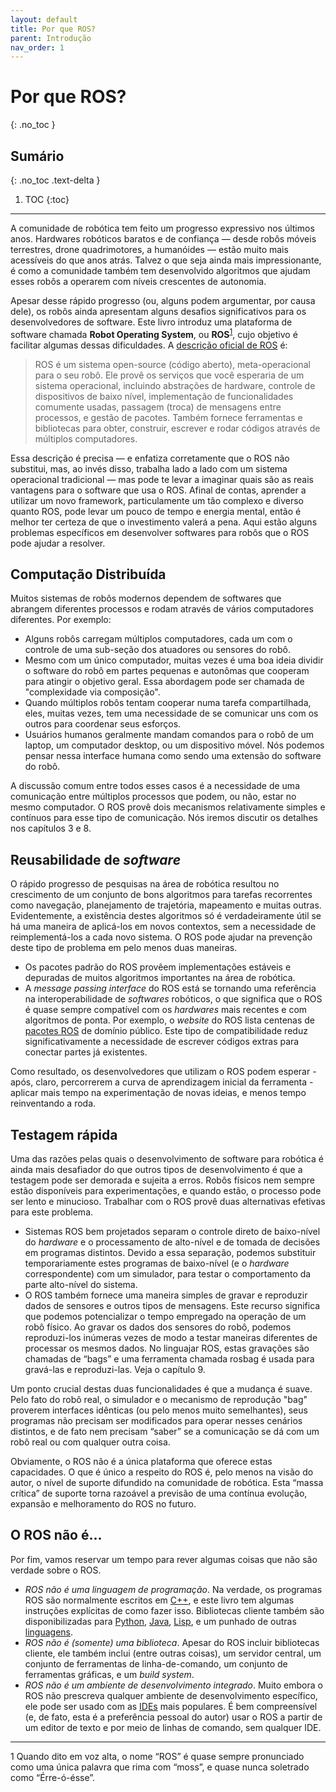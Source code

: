 ```yaml
---
layout: default
title: Por que ROS?
parent: Introdução
nav_order: 1
---
```


# Por que ROS?
{: .no_toc }


## Sumário
{: .no_toc .text-delta }

1. TOC
{:toc}
---
A comunidade de robótica tem feito um progresso expressivo nos últimos anos. Hardwares robóticos baratos e de confiança — desde robôs móveis terrestres, drone quadrimotores, a humanóides — estão muito mais acessíveis do que anos atrás. Talvez o que seja ainda mais impressionante, é como a comunidade também tem desenvolvido algoritmos que ajudam esses robôs a operarem com níveis crescentes de autonomia.

Apesar desse rápido progresso (ou, alguns podem argumentar, por causa dele), os robôs ainda apresentam alguns desafios significativos para os desenvolvedores de software. Este livro introduz uma plataforma de software chamada **Robot Operating System**, ou **ROS**<sup>[1](#fn1)</sup>, cujo objetivo é facilitar algumas dessas dificuldades. A [descrição oficial de ROS](http://wiki.ros.org/ROS/Introduction) é:

> ROS é um sistema open-source (código aberto), meta-operacional para o seu robô. Ele provê os
> serviços que você esperaria de um sistema operacional, incluindo abstrações de hardware,
> controle de dispositivos de baixo nível, implementação de funcionalidades comumente usadas, passagem (troca) de mensagens
> entre processos, e gestão de pacotes. Também fornece ferramentas e bibliotecas para
> obter, construir, escrever e rodar códigos através de múltiplos computadores.

Essa descrição é precisa — e enfatiza corretamente que o ROS não substitui, mas, ao invés disso, trabalha lado a lado com um sistema operacional tradicional — mas pode te levar a imaginar quais são as reais vantagens para o software que usa o ROS. Afinal de contas, aprender a utilizar um novo framework, particulamente um tão complexo e diverso quanto ROS, pode levar um pouco de tempo e energia mental, então é melhor ter certeza de que o investimento valerá a pena. Aqui estão alguns problemas específicos em desenvolver softwares para robôs que o ROS pode ajudar a resolver.

## Computação Distribuída

Muitos sistemas de robôs modernos dependem de softwares que abrangem diferentes processos e rodam através de vários computadores diferentes. Por exemplo:

- Alguns robôs carregam múltiplos computadores, cada um com o controle de uma sub-seção dos atuadores ou sensores do robô.
- Mesmo com um único computador, muitas vezes é uma boa ideia dividir o software do robô em partes pequenas e autonômas que cooperam para atingir o objetivo geral. Essa abordagem pode ser chamada de "complexidade via composição".
- Quando múltiplos robôs tentam cooperar numa tarefa compartilhada, eles, muitas vezes, tem uma necessidade de se comunicar uns com os outros para coordenar seus esforços.
- Usuários humanos geralmente mandam comandos para o robô de um laptop, um computador desktop, ou um dispositivo móvel. Nós podemos pensar nessa interface humana como sendo uma extensão do software do robô.

A discussão comum entre todos esses casos é a necessidade de uma comunicação entre múltiplos processos que podem, ou não, estar no mesmo computador. O ROS provê dois mecanismos relativamente simples e contínuos para esse tipo de comunicação. Nós iremos discutir os detalhes nos capítulos 3 e 8.

## Reusabilidade de *software*

O rápido progresso de pesquisas na área de robótica resultou no crescimento de um conjunto de bons algoritmos para tarefas recorrentes como navegação, planejamento de trajetória, mapeamento e muitas outras. Evidentemente, a existência destes algoritmos só é verdadeiramente útil se há uma maneira de aplicá-los em novos contextos, sem a necessidade de reimplementá-los a cada novo sistema. O ROS pode ajudar na prevenção deste tipo de problema em pelo menos duas maneiras. 

- Os pacotes padrão do ROS provêem implementações estáveis e depuradas de muitos algoritmos importantes na área de robótica.
- A *message passing interface* do ROS está se tornando uma referência na interoperabilidade de *softwares* robóticos, o que significa que o ROS é quase sempre compatível com os *hardwares* mais recentes e com algoritmos de ponta. Por exemplo, o *website* do ROS lista centenas de [pacotes ROS](http://www.ros.org/browse) de domínio público. Este tipo de compatibilidade reduz significativamente a necessidade de escrever códigos extras para conectar partes já existentes. 

Como resultado, os desenvolvedores que utilizam o ROS podem esperar - após, claro, percorrerem a curva de aprendizagem inicial da ferramenta - aplicar mais tempo na experimentação de novas ideias, e menos tempo reinventando a roda. 


## Testagem rápida

Uma das razões pelas quais o desenvolvimento de software para robótica é ainda mais desafiador do que outros tipos de desenvolvimento é que a testagem pode ser demorada e sujeita a erros. Robôs físicos nem sempre estão disponíveis para experimentações, e quando estão, o processo pode ser lento e minucioso. Trabalhar com o ROS provê duas alternativas efetivas para este problema. 

- Sistemas ROS bem projetados separam o controle direto de baixo-nível do *hardware* e o processamento de alto-nível e de tomada de decisões em programas distintos. Devido a essa separação, podemos substituir temporariamente estes programas de baixo-nível (e o *hardware* correspondente) com um simulador, para testar o comportamento da parte alto-nível do sistema. 
- O ROS também fornece uma maneira simples de gravar e reproduzir dados de sensores e outros tipos de mensagens. Este recurso significa que podemos potencializar o tempo empregado na operação de um robô físico. Ao gravar os dados dos sensores do robô, podemos reproduzi-los inúmeras vezes de modo a testar maneiras diferentes de processar os mesmos dados. No linguajar ROS, estas gravações são chamadas de “bags” e uma ferramenta chamada rosbag é usada para gravá-las e reproduzi-las. Veja o capítulo 9. 

Um ponto crucial destas duas funcionalidades é que a mudança é suave. Pelo fato do robô real, o simulador e o mecanismo de reprodução "bag" proverem interfaces idênticas (ou pelo menos muito semelhantes), seus programas não precisam ser modificados para operar nesses cenários distintos, e de fato nem precisam “saber” se a comunicação se dá com um robô real ou com qualquer outra coisa. 

Obviamente, o ROS não é a única plataforma que oferece estas capacidades. O que é único a respeito do ROS é, pelo menos na visão do autor, o nível de suporte difundido na comunidade de robótica. Esta “massa crítica” de suporte torna razoável a previsão de uma contínua evolução, expansão e melhoramento do ROS no futuro. 

## O ROS não é…

Por fim, vamos reservar um tempo para rever algumas coisas que não são verdade sobre o ROS. 

- *ROS não é uma linguagem de programação*. Na verdade, os programas ROS são normalmente escritos em [C++](http://wiki.ros.org/roscpp), e este livro tem algumas instruções explícitas de como fazer isso. Bibliotecas cliente também são disponibilizadas para [Python](http://wiki.ros.org/rospy), [Java](http://wiki.ros.org/rosjava), [Lisp](http://wiki.ros.org/roslisp), e um punhado de outras [linguagens](http://wiki.ros.org/Client%20Libraries).
- *ROS não é (somente) uma biblioteca*. Apesar do ROS incluir bibliotecas cliente, ele também inclui (entre outras coisas), um servidor central, um conjunto de ferramentas de linha-de-comando, um conjunto de ferramentas gráficas, e um *build system*.
- *ROS não é um ambiente de desenvolvimento integrado*. Muito embora o ROS não prescreva qualquer ambiente de desenvolvimento específico, ele pode ser usado com as [IDEs](http://wiki.ros.org/IDEs) mais populares. É bem compreensível (e, de fato, esta é a preferência pessoal do autor) usar o ROS a partir de um editor de texto e por meio de linhas de comando, sem qualquer IDE.


---

<a name="fn1">1</a> Quando dito em voz alta, o nome “ROS” é quase sempre pronunciado como uma única palavra que rima com “moss”, e quase nunca soletrado como “Érre-ó-ésse”.
